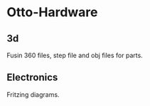 # Otto-Hardware

## 3d

Fusin 360 files, step file and obj files for parts.

## Electronics

Fritzing diagrams.
